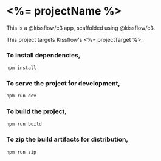 # <%= projectName %>

This is a @kissflow/c3 app, scaffolded using @kissflow/c3.

This project targets Kissflow's <%= projectTarget %>.

### To install dependencies,

```bash
npm install
```

### To serve the project for development,

```bash
npm run dev
```

### To build the project,

```bash
npm run build
```

### To zip the build artifacts for distribution,

```bash
npm run zip
```
